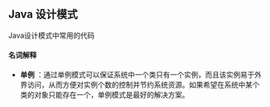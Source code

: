 ## Java 设计模式

Java设计模式中常用的代码

#### 名词解释

+ **单例** ：通过单例模式可以保证系统中一个类只有一个实例，而且该实例易于外界访问，从而方便对实例个数的控制并节约系统资源。如果希望在系统中某个类的对象只能存在一个，单例模式是最好的解决方案。